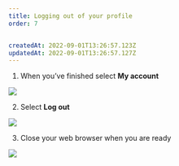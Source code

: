 ```yaml
---
title: Logging out of your profile
order: 7


createdAt: 2022-09-01T13:26:57.123Z
updatedAt: 2022-09-01T13:26:57.127Z
---
```

1. When you’ve finished select **My account​**

![](/img/em-1-24-Logging-out.jpg)

2. Select **Log out​**

![](/img/em-1-25-Logging-out.jpg)

3. Close your web browser when you are ready​

![](/img/em-1-26-Logging-out.jpg)
